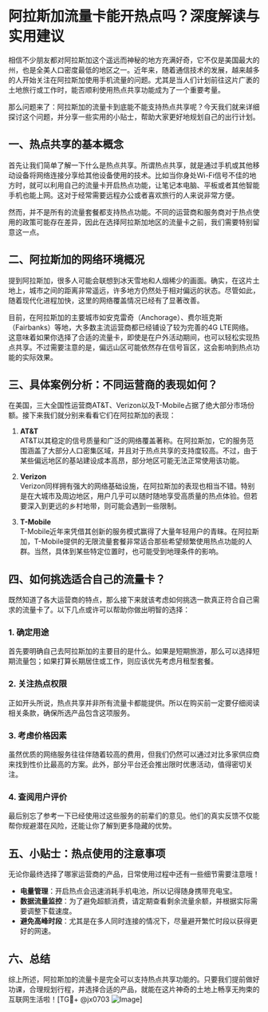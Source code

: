 # 阿拉斯加流量卡能开热点吗？深度解读与实用建议

相信不少朋友都对阿拉斯加这个遥远而神秘的地方充满好奇，它不仅是美国最大的州，也是全美人口密度最低的地区之一。近年来，随着通信技术的发展，越来越多的人开始关注在阿拉斯加使用手机流量的问题。尤其是当人们计划前往这片广袤的土地旅行或工作时，能否顺利使用热点共享功能成为了一个重要考量。

那么问题来了：阿拉斯加的流量卡到底能不能支持热点共享呢？今天我们就来详细探讨这个问题，并分享一些实用的小贴士，帮助大家更好地规划自己的出行计划。

## 一、热点共享的基本概念

首先让我们简单了解一下什么是热点共享。所谓热点共享，就是通过手机或其他移动设备将网络连接分享给其他设备使用的技术。比如当你身处Wi-Fi信号不佳的地方时，就可以利用自己的流量卡开启热点功能，让笔记本电脑、平板或者其他智能手机也能上网。这对于经常需要远程办公或者喜欢旅行的人来说非常方便。

然而，并不是所有的流量套餐都支持热点功能。不同的运营商和服务商对于热点使用的政策可能存在差异，因此在选择阿拉斯加地区的流量卡之前，我们需要特别留意这一点。

## 二、阿拉斯加的网络环境概况

提到阿拉斯加，很多人可能会联想到冰天雪地和人烟稀少的画面。确实，在这片土地上，城市之间的距离非常遥远，许多地方仍然处于相对偏远的状态。尽管如此，随着现代化进程加快，这里的网络覆盖情况已经有了显著改善。

目前，在阿拉斯加的主要城市如安克雷奇（Anchorage）、费尔班克斯（Fairbanks）等地，大多数主流运营商都已经铺设了较为完善的4G LTE网络。这意味着如果你选择了合适的流量卡，即使是在户外活动期间，也可以轻松实现热点共享。不过需要注意的是，偏远山区可能依然存在信号盲区，这会影响到热点功能的实际效果。

## 三、具体案例分析：不同运营商的表现如何？

在美国，三大全国性运营商AT&T、Verizon以及T-Mobile占据了绝大部分市场份额。接下来我们就分别来看看它们在阿拉斯加的表现：

1. **AT&T**  
   AT&T以其稳定的信号质量和广泛的网络覆盖著称。在阿拉斯加，它的服务范围涵盖了大部分人口密集区域，并且对于热点共享的支持度较高。不过，由于某些偏远地区的基站建设成本高昂，部分地区可能无法正常使用该功能。

2. **Verizon**  
   Verizon同样拥有强大的网络基础设施，在阿拉斯加的表现也相当不错。特别是在大城市及周边地区，用户几乎可以随时随地享受高质量的热点体验。但若要深入到更远的乡村地带，则可能会遇到一些限制。

3. **T-Mobile**  
   T-Mobile近年来凭借其创新的服务模式赢得了大量年轻用户的青睐。在阿拉斯加，T-Mobile提供的无限流量套餐非常适合那些希望频繁使用热点功能的人群。当然，具体到某些特定位置时，也可能受到地理条件的影响。

## 四、如何挑选适合自己的流量卡？

既然知道了各大运营商的特点，那么接下来就该考虑如何挑选一款真正符合自己需求的流量卡了。以下几点或许可以帮助你做出明智的选择：

### 1. 确定用途
首先要明确自己去阿拉斯加的主要目的是什么。如果是短期旅游，那么可以选择短期流量包；如果打算长期居住或工作，则应该优先考虑月租型套餐。

### 2. 关注热点权限
正如开头所说，热点共享并非所有流量卡都能提供。所以在购买前一定要仔细阅读相关条款，确保所选产品包含这项服务。

### 3. 考虑价格因素
虽然优质的网络服务往往伴随着较高的费用，但我们仍然可以通过对比多家供应商来找到性价比最高的方案。此外，部分平台还会推出限时优惠活动，值得密切关注。

### 4. 查阅用户评价
最后别忘了参考一下已经使用过这些服务的前辈们的意见。他们的真实反馈不仅能帮你规避潜在风险，还能让你了解到更多隐藏的优势。

## 五、小贴士：热点使用的注意事项

无论你最终选择了哪家运营商的产品，日常使用过程中还有一些细节需要注意哦！

- **电量管理**：开启热点会迅速消耗手机电池，所以记得随身携带充电宝。
- **数据流量监控**：为了避免超额消费，请定期查看剩余流量余额，并根据实际需要调整下载速度。
- **避免高峰时段**：尤其是在多人同时连接的情况下，尽量避开繁忙时段以获得更好的网速。

## 六、总结

综上所述，阿拉斯加的流量卡是完全可以支持热点共享功能的。只要我们提前做好功课，合理规划行程，并选择合适的产品，就能在这片神奇的土地上畅享无拘束的互联网生活啦！[TG💪+ @jx0703 ![Image](https://github.com/user-attachments/assets/dbca1d08-cadb-493c-b0ec-ad6f7a83f270)]